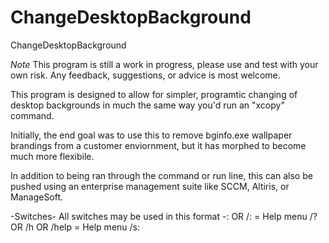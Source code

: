 # ChangeDesktopBackground
ChangeDesktopBackground

*Note*  This program is still a work in progress, please use and test with your own risk.  Any feedback, suggestions, or advice is most welcome.

This program is designed to allow for simpler, programtic changing of desktop backgrounds in much the same way you'd run an "xcopy" command.

Initially, the end goal was to use this to remove bginfo.exe wallpaper brandings from a customer enviornment, but it has morphed to become much more flexibile.

In addition to being ran through the command or run line, this can also be pushed using an enterprise management suite like SCCM, Altiris, or ManageSoft.

-Switches-
All switches may be used in this format -<switch>:<value> OR /<switch>:<value>
<No Switches> = Help menu
/? OR /h OR /help = Help menu
/s:<style> = The style to set the background too. Blank values will use the "Fill" style.  Acceptable styles are: Titled, Centered, Stretched, Fit, Fill, Span (Windows 8 and higher).  Selecting "Span" on a Windows 7 device will result in a default value of "Fill" being used.
/p:<path to file> = The path to the desired wallpaper file.  Formats can be either .bmp or jpg.  If this value is not specified, a file titled wallpaper.bmp will be searched for in the same directory as the program.  If this file is found, it will be used for the background.  If not, an error code will be returned (1).

-Usage-
Running the program with no switches will display the help message.
To run, you must declare, at a minumun either a switch for background file path (-p), or a switch for style (-s).  You may also declare both.
ChangeDesktopBackground.exe                                           #Displays Help
ChangeDesktopBackground.exe -help                                     #Displays Help
ChangeDesktopBackground.exe /s:Span                                   #Searchs for wallpaper.bmp in the program's current directory and sets that as the background using the Span style (assuming Windows 8 or higher, otherwise Fill is used for Windows 7 (see above)).
ChangeDesktopBackground.exe /p:"C:\Users\Test Pics\Background.jpg"    #Sets the specified file as the background.  Since /s is not specified, the default style of "Fill" is used.
ChangeDesktopBackground.exe -p:"C:\NewBackground.bmp" -s:Centered     #Sets the specified file as the background and uses the "Centered" style.

-Testing-
This has currently been tested on the following platforms:
Windows 7
Windows 10
Future testing will occur on:
Windows 8.1
Server 2012, Server 2012 R2 (possibly)

-To Do List-
  1)Test on more devices and combinations.
  2)Optimize code as needed.
  3)Add support for web-based url's.

-Permissions-
This is free for all to use, modify, incorporate as needed.  Credit need not be given, though I certainly wouldn't be mad if you did in some way.  Please test thoroughly in a dev/test environment before using on any production machines or your own device.

-Thanks-
Special thanks to the answering poster of this StackOverflow question - http://stackoverflow.com/questions/1061678/change-desktop-wallpaper-using-code-in-net
The code was essential in creating the main worker class used in this programs.
